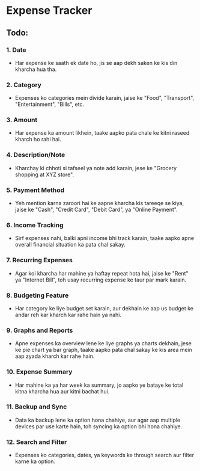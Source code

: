# Expense Tracker

## Todo:

### 1. **Date**
   - Har expense ke saath ek date ho, jis se aap dekh saken ke kis din kharcha hua tha.

### 2. **Category**
   - Expenses ko categories mein divide karain, jaise ke "Food", "Transport", "Entertainment", "Bills", etc.

### 3. **Amount**
   - Har expense ka amount likhein, taake aapko pata chale ke kitni raseed kharch ho rahi hai.

### 4. **Description/Note**
   - Kharchay ki chhoti si tafseel ya note add karain, jese ke "Grocery shopping at XYZ store".

### 5. **Payment Method**
   - Yeh mention karna zaroori hai ke aapne kharcha kis tareeqe se kiya, jaise ke "Cash", "Credit Card", "Debit Card", ya "Online Payment".

### 6. **Income Tracking**
   - Sirf expenses nahi, balki apni income bhi track karain, taake aapko apne overall financial situation ka pata chal sakay.

### 7. **Recurring Expenses**
   - Agar koi kharcha har mahine ya haftay repeat hota hai, jaise ke "Rent" ya "Internet Bill", toh usay recurring expense ke taur par mark karain.

### 8. **Budgeting Feature**
   - Har category ke liye budget set karain, aur dekhain ke aap us budget ke andar reh kar kharch kar rahe hain ya nahi.

### 9. **Graphs and Reports**
   - Apne expenses ka overview lene ke liye graphs ya charts dekhain, jese ke pie chart ya bar graph, taake aapko pata chal sakay ke kis area mein aap zyada kharch kar rahe hain.

### 10. **Expense Summary**
   - Har mahine ka ya har week ka summary, jo aapko ye bataye ke total kitna kharcha hua aur kitni bachat hui.

### 11. **Backup and Sync**
   - Data ka backup lene ka option hona chahiye, aur agar aap multiple devices par use karte hain, toh syncing ka option bhi hona chahiye.

### 12. **Search and Filter**
   - Expenses ko categories, dates, ya keywords ke through search aur filter karne ka option.

